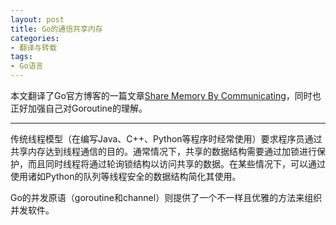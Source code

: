 ```yaml
---
layout: post
title: Go的通信共享内存
categories:
- 翻译与转载
tags:
- Go语言
---
```


本文翻译了Go官方博客的一篇文章[Share Memory By Communicating](http://blog.golang.org/share-memory-by-communicating)，同时也正好加强自己对Goroutine的理解。

* * *

传统线程模型（在编写Java、C++、Python等程序时经常使用）要求程序员通过共享内存达到线程通信的目的。通常情况下，共享的数据结构需要通过加锁进行保护，而且同时线程将通过轮询锁结构以访问共享的数据。在某些情况下，可以通过使用诸如Python的队列等线程安全的数据结构简化其使用。

Go的并发原语（goroutine和channel）则提供了一个不一样且优雅的方法来组织并发软件。
